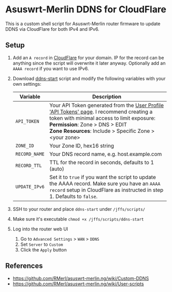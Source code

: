 # Asuswrt-Merlin DDNS for CloudFlare

This is a custom shell script for Asuswrt-Merlin router firmware to update DDNS via CloudFlare for both IPv4 and IPv6.

## Setup

1. Add an `A record` in [CloudFlare](https://www.cloudflare.com/) for your domain. IP for the record can be anything since the script will overwrite it later anyway. Optionally add an `AAAA record` if you want to use IPv6.

1. Download [ddns-start](ddns-start) script and modify the following variables with your own settings:

   | Variable      | Description                                                                                                                                                                                                                                                                                     |
   | ------------- | ----------------------------------------------------------------------------------------------------------------------------------------------------------------------------------------------------------------------------------------------------------------------------------------------- |
   | `API_TOKEN`   | Your API Token generated from the [User Profile 'API Tokens' page](https://dash.cloudflare.com/profile/api-tokens). I recommend creating a token with minimal access to limit exposure:<br />**Permission**: Zone > DNS > EDIT<br />**Zone Resources**: Include > Specific Zone > \<your zone\> |
   | `ZONE_ID`     | Your Zone ID, hex16 string                                                                                                                                                                                                                                                                      |
   | `RECORD_NAME` | Your DNS record name, e.g. host.example.com                                                                                                                                                                                                                                                     |
   | `RECORD_TTL`  | TTL for the record in seconds, defaults to 1 (auto)                                                                                                                                                                                                                                             |
   | `UPDATE_IPv6` | Set it to `true` if you want the script to update the AAAA record. Make sure you have an `AAAA record` setup in CloudFlare as instructed in step 1. Defaults to `false`.                                                                                                                        |

1. SSH to your router and place `ddns-start` under `/jffs/scripts/`

1. Make sure it's executable `chmod +x /jffs/scripts/ddns-start`

1. Log into the router web UI

   1. Go to `Advanced Settings` > `WAN` > `DDNS`
   1. Set `Server` to `Custom`
   1. Click the `Apply` button

## References

- <https://github.com/RMerl/asuswrt-merlin.ng/wiki/Custom-DDNS>
- <https://github.com/RMerl/asuswrt-merlin.ng/wiki/User-scripts>
